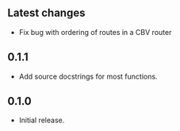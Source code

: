 ## Latest changes

* Fix bug with ordering of routes in a CBV router

## 0.1.1

* Add source docstrings for most functions.

## 0.1.0

* Initial release.

